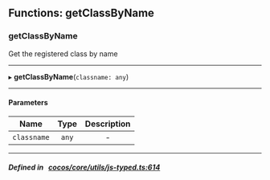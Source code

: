 ## Functions: getClassByName

### getClassByName

Get the registered class by name
___
▸ **getClassByName**(`classname: any`)
___


#### Parameters

| Name | Type | Description |
| :------: | :------: | :------: |
| `classname` | `any` | - |

___


##### Defined in &nbsp;   [cocos/core/utils/js-typed.ts:614](https://github.com/cocos-creator/engine/blob/c7bf6b8a9/cocos/core/utils/js-typed.ts#L614)&nbsp;
